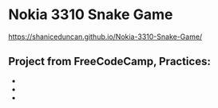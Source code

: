 # Nokia 3310 Snake Game
https://shaniceduncan.github.io/Nokia-3310-Snake-Game/

Project from FreeCodeCamp, Practices:
- 
- 
- 
- 
